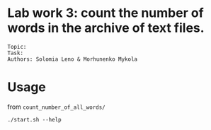 # Lab work 3: count the number of words in the archive of text files.
    Topic: 
    Task:
    Authors: Solomia Leno & Morhunenko Mykola 
# Usage
from `count_number_of_all_words/`
```$shell
./start.sh --help
```
